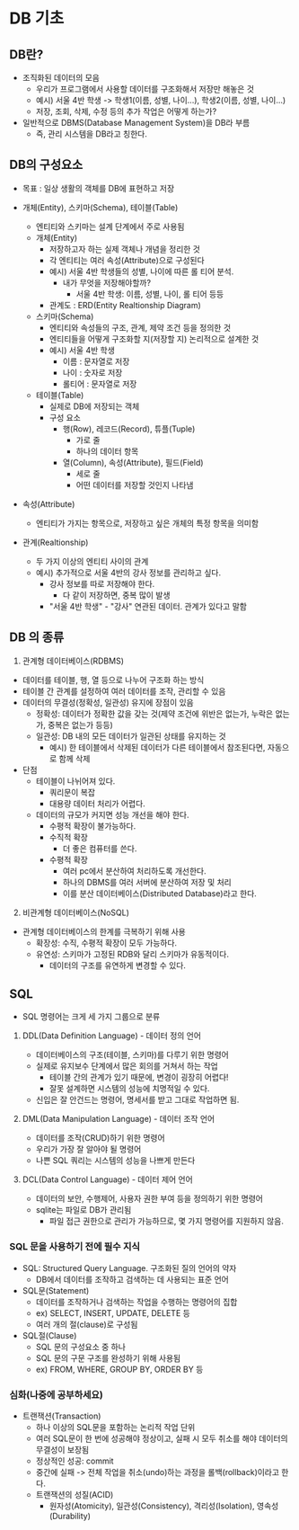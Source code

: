 # DB 기초

## DB란?
- 조직화된 데이터의 모음
  - 우리가 프로그램에서 사용할 데이터를 구조화해서 저장만 해놓은 것
  - 예시) 서울 4반 학생 -> 학생1(이름, 성별, 나이...), 학생2(이름, 성별, 나이...)
  - 저장, 조회, 삭제, 수정 등의 추가 작업은 어떻게 하는가?
- 일반적으로 DBMS(Database Management System)을 DB라 부름
  - 즉, 관리 시스템을 DB라고 칭한다.

## DB의 구성요소
- 목표 : 일상 생활의 객체를 DB에 표현하고 저장
- 개체(Entity), 스키마(Schema), 테이블(Table)
  - 엔티티와 스키마는 설계 단계에서 주로 사용됨
  - 개체(Entity)
    - 저장하고자 하는 실제 객체나 개념을 정리한 것
    - 각 엔티티는 여러 속성(Attribute)으로 구성된다
    - 예시) 서울 4반 학생들의 성별, 나이에 따른 롤 티어 분석. 
      - 내가 무엇을 저장해야할까?
        - 서울 4반 학생: 이름, 성별, 나이, 롤 티어 등등
    - 관계도 : ERD(Entity Realtionship Diagram)
  - 스키마(Schema)
    - 엔티티와 속성들의 구조, 관계, 제약 조건 등을 정의한 것
    - 엔티티들을 어떻게 구조화할 지(저장할 지) 논리적으로 설계한 것
    - 예시) 서울 4반 학생
      - 이름 : 문자열로 저장
      - 나이 : 숫자로 저장
      - 롤티어 : 문자열로 저장
  - 테이블(Table)
    - 실제로 DB에 저장되는 객체
    - 구성 요소
      - 행(Row), 레코드(Record), 튜플(Tuple)
        - 가로 줄
        - 하나의 데이터 항목
      - 열(Column), 속성(Attribute), 필드(Field)
        - 세로 줄
        - 어떤 데이터를 저장할 것인지 나타냄


- 속성(Attribute)
  - 엔티티가 가지는 항목으로, 저장하고 싶은 개체의 특정 항목을 의미함
- 관계(Realtionship)
  - 두 가지 이상의 엔티티 사이의 관계
  - 예시) 추가적으로 서울 4반의 강사 정보를 관리하고 싶다.
    - 강사 정보를 따로 저장해야 한다.
      - 다 같이 저장하면, 중복 많이 발생
    - "서울 4반 학생" - "강사" 연관된 데이터. 관계가 있다고 말함

## DB 의 종류

1. 관계형 데이터베이스(RDBMS)
  - 데이터를 테이블, 행, 열 등으로 나누어 구조화 하는 방식
  - 테이블 간 관계를 설정하여 여러 데이터를 조작, 관리할 수 있음
  - 데이터의 무결성(정확성, 일관성) 유지에 장점이 있음
    - 정확성: 데이터가 정확한 값을 갖는 것(제약 조건에 위반은 없는가, 누락은 없는가, 중복은 없는가 등등)
    - 일관성: DB 내의 모든 데이터가 일관된 상태를 유지하는 것 
      - 예시) 한 테이블에서 삭제된 데이터가 다른 테이블에서 참조된다면, 자동으로 함께 삭제
  - 단점
    - 테이블이 나뉘어져 있다.
      - 쿼리문이 복잡
      - 대용량 데이터 처리가 어렵다.
    - 데이터의 규모가 커지면 성능 개선을 해야 한다.
      - 수평적 확장이 불가능하다.
      - 수직적 확장
        - 더 좋은 컴퓨터를 쓴다.
      - 수평적 확장
        - 여러 pc에서 분산하여 처리하도록 개선한다. 
        - 하나의 DBMS를 여러 서버에 분산하여 저장 및 처리
        - 이를 분산 데이터베이스(Distributed Database)라고 한다. 

2. 비관계형 데이터베이스(NoSQL)
  - 관계형 데이터베이스의 한계를 극복하기 위해 사용
    - 확장성: 수직, 수평적 확장이 모두 가능하다.
    - 유연성: 스키마가 고정된 RDB와 달리 스키마가 유동적이다.
      - 데이터의 구조를 유연하게 변경할 수 있다.


## SQL

- SQL 명령어는 크게 세 가지 그룹으로 분류

1. DDL(Data Definition Language) - 데이터 정의 언어
   - 데이터베이스의 구조(테이블, 스키마)를 다루기 위한 명령어
   - 실제로 유지보수 단계에서 많은 회의를 거쳐서 하는 작업
     - 테이블 간의 관계가 있기 때문에, 변경이 굉장히 어렵다!
     - 잘못 설계하면 시스템의 성능에 치명적일 수 있다.
   - 신입은 잘 안건드는 명령어, 명세서를 받고 그대로 작업하면 됨.

2. DML(Data Manipulation Language) - 데이터 조작 언어
   - 데이터를 조작(CRUD)하기 위한 명령어
   - 우리가 가장 잘 알아야 될 명령어
   - 나쁜 SQL 쿼리는 시스템의 성능을 나쁘게 만든다

3. DCL(Data Control Language) - 데이터 제어 언어
   - 데이터의 보안, 수행제어, 사용자 권한 부여 등을 정의하기 위한 명령어
   - sqlite는 파일로 DB가 관리됨
     - 파일 접근 권한으로 관리가 가능하므로, 몇 가지 명령어를 지원하지 않음.

### SQL 문을 사용하기 전에 필수 지식

- SQL: Structured Query Language. 구조화된 질의 언어의 약자
  - DB에서 데이터를 조작하고 검색하는 데 사용되는 표준 언어
- SQL문(Statement)
  - 데이터를 조작하거나 검색하는 작업을 수행하는 명령어의 집합
  - ex) SELECT, INSERT, UPDATE, DELETE 등
  - 여러 개의 절(clause)로 구성됨
- SQL절(Clause)
  - SQL 문의 구성요소 중 하나
  - SQL 문의 구문 구조를 완성하기 위해 사용됨
  - ex) FROM, WHERE, GROUP BY, ORDER BY 등

### 심화(나중에 공부하세요)

- 트랜잭션(Transaction)
  - 하나 이상의 SQL문을 포함하는 논리적 작업 단위
  - 여러 SQL문이 한 번에 성공해야 정상이고, 실패 시 모두 취소를 해야 데이터의 무결성이 보장됨
  - 정상적인 성공: commit
  - 중간에 실패 -> 전체 작업을 취소(undo)하는 과정을 롤백(rollback)이라고 한다.
  - 트랜잭션의 성질(ACID)
    - 원자성(Atomicity), 일관성(Consistency), 격리성(Isolation), 영속성(Durability)
  